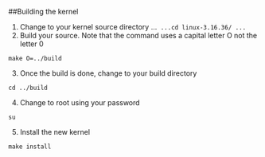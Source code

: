 ##Building the kernel
1. Change to your kernel source directory
...```
...cd linux-3.16.36/
...```
2. Build your source. Note that the command uses a capital letter O not the letter 0
```
make O=../build
```
3. Once the build is done, change to your build directory
```
cd ../build
```
4. Change to root using your password
```
su
```
5. Install the new kernel
```
make install
```
